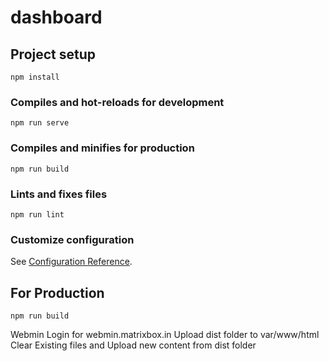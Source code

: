 # dashboard

## Project setup
```
npm install
```

### Compiles and hot-reloads for development
```
npm run serve
```

### Compiles and minifies for production
```
npm run build
```

### Lints and fixes files
```
npm run lint
```

### Customize configuration
See [Configuration Reference](https://cli.vuejs.org/config/).



## For Production
 ```
npm run build
```

Webmin Login for webmin.matrixbox.in
Upload dist folder to var/www/html
Clear Existing files and Upload new content from dist folder

